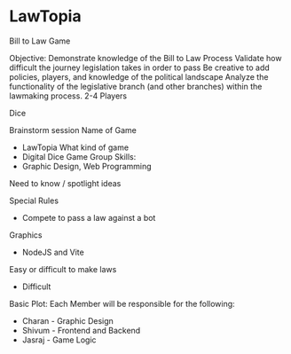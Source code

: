# LawTopia

Bill to Law Game

Objective: 
Demonstrate knowledge of the Bill to Law Process
Validate how difficult the journey legislation takes in order to pass
Be creative to add policies, players, and knowledge of the political landscape
Analyze the functionality of the legislative branch (and other branches) within the lawmaking process.
2-4 Players

Dice

Brainstorm session
Name of Game 
* LawTopia
What kind of game
* Digital Dice Game
Group Skills:
* Graphic Design, Web Programming

Need to know / spotlight ideas

Special Rules
* Compete to pass a law against a bot

Graphics
* NodeJS and Vite

Easy or difficult to make laws
* Difficult

Basic Plot:
Each Member will be responsible for the following:
* Charan - Graphic Design
* Shivum - Frontend and Backend
* Jasraj - Game Logic
